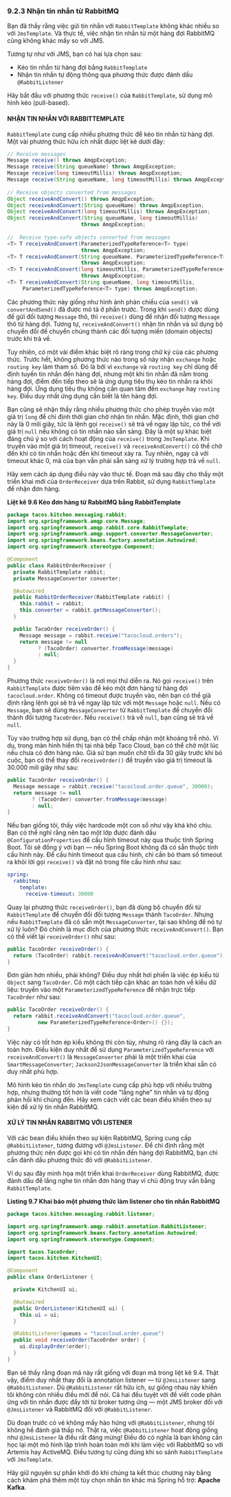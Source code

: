 ### 9.2.3 Nhận tin nhắn từ RabbitMQ

Bạn đã thấy rằng việc gửi tin nhắn với `RabbitTemplate` không khác nhiều so với `JmsTemplate`. Và thực tế, việc nhận tin nhắn từ một hàng đợi RabbitMQ cũng không khác mấy so với JMS.

Tương tự như với JMS, bạn có hai lựa chọn sau:

* Kéo tin nhắn từ hàng đợi bằng `RabbitTemplate`
* Nhận tin nhắn tự động thông qua phương thức được đánh dấu `@RabbitListener`

Hãy bắt đầu với phương thức `receive()` của `RabbitTemplate`, sử dụng mô hình kéo (pull-based).

#### NHẬN TIN NHẮN VỚI RABBITTEMPLATE

`RabbitTemplate` cung cấp nhiều phương thức để kéo tin nhắn từ hàng đợi. Một vài phương thức hữu ích nhất được liệt kê dưới đây:

```java
// Receive messages
Message receive() throws AmqpException;
Message receive(String queueName) throws AmqpException;
Message receive(long timeoutMillis) throws AmqpException;
Message receive(String queueName, long timeoutMillis) throws AmqpException;
​
// Receive objects converted from messages
Object receiveAndConvert() throws AmqpException;
Object receiveAndConvert(String queueName) throws AmqpException;
Object receiveAndConvert(long timeoutMillis) throws AmqpException;
Object receiveAndConvert(String queueName, long timeoutMillis) 
                        throws AmqpException;
​
//  Receive type-safe objects converted from messages
<T> T receiveAndConvert(ParameterizedTypeReference<T> type) 
                        throws AmqpException;
<T> T receiveAndConvert(String queueName, ParameterizedTypeReference<T> type) 
                        throws AmqpException;
<T> T receiveAndConvert(long timeoutMillis, ParameterizedTypeReference<T> type) 
                        throws AmqpException;
<T> T receiveAndConvert(String queueName, long timeoutMillis, 
     ParameterizedTypeReference<T> type) throws AmqpException;
```

Các phương thức này giống như hình ảnh phản chiếu của `send()` và `convertAndSend()` đã được mô tả ở phần trước. Trong khi `send()` được dùng để gửi đối tượng `Message` thô, thì `receive()` dùng để nhận đối tượng `Message` thô từ hàng đợi. Tương tự, `receiveAndConvert()` nhận tin nhắn và sử dụng bộ chuyển đổi để chuyển chúng thành các đối tượng miền (domain objects) trước khi trả về.

Tuy nhiên, có một vài điểm khác biệt rõ ràng trong chữ ký của các phương thức. Trước hết, không phương thức nào trong số này nhận `exchange` hoặc `routing key` làm tham số. Đó là bởi vì `exchange` và `routing key` chỉ dùng để định tuyến tin nhắn đến hàng đợi, nhưng một khi tin nhắn đã nằm trong hàng đợi, điểm đến tiếp theo sẽ là ứng dụng tiêu thụ kéo tin nhắn ra khỏi hàng đợi. Ứng dụng tiêu thụ không cần quan tâm đến `exchange` hay `routing key`. Điều duy nhất ứng dụng cần biết là tên hàng đợi.

Bạn cũng sẽ nhận thấy rằng nhiều phương thức cho phép truyền vào một giá trị `long` để chỉ định thời gian chờ nhận tin nhắn. Mặc định, thời gian chờ này là 0 mili giây, tức là lệnh gọi `receive()` sẽ trả về ngay lập tức, có thể với giá trị `null` nếu không có tin nhắn nào sẵn sàng. Đây là một sự khác biệt đáng chú ý so với cách hoạt động của `receive()` trong `JmsTemplate`. Khi truyền vào một giá trị timeout, `receive()` và `receiveAndConvert()` có thể chờ đến khi có tin nhắn hoặc đến khi timeout xảy ra. Tuy nhiên, ngay cả với timeout khác 0, mã của bạn vẫn phải sẵn sàng xử lý trường hợp trả về `null`.

Hãy xem cách áp dụng điều này vào thực tế. Đoạn mã sau đây cho thấy một triển khai mới của `OrderReceiver` dựa trên Rabbit, sử dụng `RabbitTemplate` để nhận đơn hàng.

**Liệt kê 9.6 Kéo đơn hàng từ RabbitMQ bằng RabbitTemplate**

```java
package tacos.kitchen.messaging.rabbit;
import org.springframework.amqp.core.Message;
import org.springframework.amqp.rabbit.core.RabbitTemplate;
import org.springframework.amqp.support.converter.MessageConverter;
import org.springframework.beans.factory.annotation.Autowired;
import org.springframework.stereotype.Component;

@Component
public class RabbitOrderReceiver {
  private RabbitTemplate rabbit;
  private MessageConverter converter;

  @Autowired
  public RabbitOrderReceiver(RabbitTemplate rabbit) {
    this.rabbit = rabbit;
    this.converter = rabbit.getMessageConverter();
  }

  public TacoOrder receiveOrder() {
    Message message = rabbit.receive("tacocloud.orders");
    return message != null
          ? (TacoOrder) converter.fromMessage(message)
          : null;
  }
}
```

Phương thức `receiveOrder()` là nơi mọi thứ diễn ra. Nó gọi `receive()` trên `RabbitTemplate` được tiêm vào để kéo một đơn hàng từ hàng đợi `tacocloud.order`. Không có timeout được truyền vào, nên bạn có thể giả định rằng lệnh gọi sẽ trả về ngay lập tức với một `Message` hoặc `null`. Nếu có `Message`, bạn sẽ dùng `MessageConverter` từ `RabbitTemplate` để chuyển đổi thành đối tượng `TacoOrder`. Nếu `receive()` trả về `null`, bạn cũng sẽ trả về `null`.

Tùy vào trường hợp sử dụng, bạn có thể chấp nhận một khoảng trễ nhỏ. Ví dụ, trong màn hình hiển thị tại nhà bếp Taco Cloud, bạn có thể chờ một lúc nếu chưa có đơn hàng nào. Giả sử bạn muốn chờ tối đa 30 giây trước khi bỏ cuộc, bạn có thể thay đổi `receiveOrder()` để truyền vào giá trị timeout là 30.000 mili giây như sau:

```java
public TacoOrder receiveOrder() {
  Message message = rabbit.receive("tacocloud.order.queue", 30000);
  return message != null
        ? (TacoOrder) converter.fromMessage(message)
        : null;
}
```

Nếu bạn giống tôi, thấy việc hardcode một con số như vậy khá khó chịu. Bạn có thể nghĩ rằng nên tạo một lớp được đánh dấu `@ConfigurationProperties` để cấu hình timeout này qua thuộc tính Spring Boot. Tôi sẽ đồng ý với bạn — nếu Spring Boot không đã có sẵn thuộc tính cấu hình này. Để cấu hình timeout qua cấu hình, chỉ cần bỏ tham số timeout ra khỏi lời gọi `receive()` và đặt nó trong file cấu hình như sau:

```yaml
spring:
  rabbitmq:
    template:
      receive-timeout: 30000
```

Quay lại phương thức `receiveOrder()`, bạn đã dùng bộ chuyển đổi từ `RabbitTemplate` để chuyển đổi đối tượng `Message` thành `TacoOrder`. Nhưng nếu `RabbitTemplate` đã có sẵn một `MessageConverter`, tại sao không để nó tự xử lý luôn? Đó chính là mục đích của phương thức `receiveAndConvert()`. Bạn có thể viết lại `receiveOrder()` như sau:

```java
public TacoOrder receiveOrder() {
  return (TacoOrder) rabbit.receiveAndConvert("tacocloud.order.queue");
}
```

Đơn giản hơn nhiều, phải không? Điều duy nhất hơi phiền là việc ép kiểu từ `Object` sang `TacoOrder`. Có một cách tiếp cận khác an toàn hơn về kiểu dữ liệu: truyền vào một `ParameterizedTypeReference` để nhận trực tiếp `TacoOrder` như sau:

```java
public TacoOrder receiveOrder() {
  return rabbit.receiveAndConvert("tacocloud.order.queue",
          new ParameterizedTypeReference<Order>() {});
}
```

Việc này có tốt hơn ép kiểu không thì còn tùy, nhưng rõ ràng đây là cách an toàn hơn. Điều kiện duy nhất để sử dụng `ParameterizedTypeReference` với `receiveAndConvert()` là `MessageConverter` phải là một triển khai của `SmartMessageConverter`; `Jackson2JsonMessageConverter` là triển khai sẵn có duy nhất phù hợp.

Mô hình kéo tin nhắn do `JmsTemplate` cung cấp phù hợp với nhiều trường hợp, nhưng thường tốt hơn là viết code "lắng nghe" tin nhắn và tự động phản hồi khi chúng đến. Hãy xem cách viết các bean điều khiển theo sự kiện để xử lý tin nhắn RabbitMQ.

#### XỬ LÝ TIN NHẮN RABBITMQ VỚI LISTENER

Với các bean điều khiển theo sự kiện RabbitMQ, Spring cung cấp `@RabbitListener`, tương đương với `@JmsListener`. Để chỉ định rằng một phương thức nên được gọi khi có tin nhắn đến hàng đợi RabbitMQ, bạn chỉ cần đánh dấu phương thức đó với `@RabbitListener`.

Ví dụ sau đây minh họa một triển khai `OrderReceiver` dùng RabbitMQ, được đánh dấu để lắng nghe tin nhắn đơn hàng thay vì chủ động truy vấn bằng `RabbitTemplate`.

**Listing 9.7 Khai báo một phương thức làm listener cho tin nhắn RabbitMQ**

```java
package tacos.kitchen.messaging.rabbit.listener;

import org.springframework.amqp.rabbit.annotation.RabbitListener;
import org.springframework.beans.factory.annotation.Autowired;
import org.springframework.stereotype.Component;

import tacos.TacoOrder;
import tacos.kitchen.KitchenUI;

@Component
public class OrderListener {

  private KitchenUI ui;

  @Autowired
  public OrderListener(KitchenUI ui) {
    this.ui = ui;
  }

  @RabbitListener(queues = "tacocloud.order.queue")
  public void receiveOrder(TacoOrder order) {
    ui.displayOrder(order);
  }
}
```

Bạn sẽ thấy rằng đoạn mã này rất giống với đoạn mã trong liệt kê 9.4. Thật vậy, điểm duy nhất thay đổi là annotation listener — từ `@JmsListener` sang `@RabbitListener`. Dù `@RabbitListener` rất hữu ích, sự giống nhau này khiến tôi không còn nhiều điều mới để nói. Cả hai đều tuyệt vời để viết code phản ứng với tin nhắn được đẩy tới từ broker tương ứng — một JMS broker đối với `@JmsListener` và RabbitMQ đối với `@RabbitListener`.

Dù đoạn trước có vẻ không mấy hào hứng với `@RabbitListener`, nhưng tôi không hề đánh giá thấp nó. Thật ra, việc `@RabbitListener` hoạt động giống như `@JmsListener` là điều rất đáng mừng! Điều đó có nghĩa là bạn không cần học lại một mô hình lập trình hoàn toàn mới khi làm việc với RabbitMQ so với Artemis hay ActiveMQ. Điều tương tự cũng đúng khi so sánh `RabbitTemplate` với `JmsTemplate`.

Hãy giữ nguyên sự phấn khởi đó khi chúng ta kết thúc chương này bằng cách khám phá thêm một tùy chọn nhắn tin khác mà Spring hỗ trợ: **Apache Kafka**.
